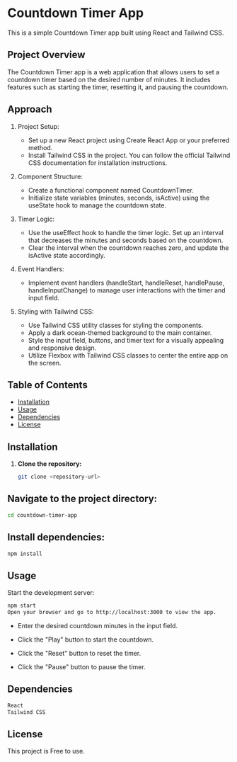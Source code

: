 # Countdown Timer App

This is a simple Countdown Timer app built using React and Tailwind CSS.

## Project Overview

The Countdown Timer app is a web application that allows users to set a countdown timer based on the desired number of minutes. It includes features such as starting the timer, resetting it, and pausing the countdown.

## Approach
1. Project Setup:

   - Set up a new React project using Create React App or your preferred method.
   - Install Tailwind CSS in the project. You can follow the official Tailwind CSS documentation for installation  instructions.

2. Component Structure:

   - Create a functional component named CountdownTimer.
   - Initialize state variables (minutes, seconds, isActive) using the useState hook to manage the countdown state.

3. Timer Logic:

   - Use the useEffect hook to handle the timer logic. Set up an interval that decreases the minutes and seconds based on the countdown.
   - Clear the interval when the countdown reaches zero, and update the isActive state accordingly.

4. Event Handlers:

   - Implement event handlers (handleStart, handleReset, handlePause, handleInputChange) to manage user interactions with the timer and    
 input field.

5. Styling with Tailwind CSS:

   - Use Tailwind CSS utility classes for styling the components.
   - Apply a dark ocean-themed background to the main container.
   - Style the input field, buttons, and timer text for a visually appealing and responsive design.
   - Utilize Flexbox with Tailwind CSS classes to center the entire app on the screen.

## Table of Contents

   - [Installation](#installation)
   - [Usage](#usage)
   - [Dependencies](#dependencies)
   - [License](#license)

## Installation

1. **Clone the repository:**

   ```bash
   git clone <repository-url>
   ```
## Navigate to the project directory:

```bash
cd countdown-timer-app
```

## Install dependencies:

```bash
npm install
```
## Usage

Start the development server:

```bash
npm start
Open your browser and go to http://localhost:3000 to view the app.
```

   - Enter the desired countdown minutes in the input field.

   - Click the "Play" button to start the countdown.

   - Click the "Reset" button to reset the timer.

   - Click the "Pause" button to pause the timer.

## Dependencies

```bash
React
Tailwind CSS
```

## License

This project is Free to use.
